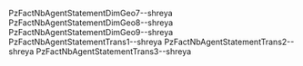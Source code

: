 PzFactNbAgentStatementDimGeo7--shreya
PzFactNbAgentStatementDimGeo8--shreya
PzFactNbAgentStatementDimGeo9--shreya
PzFactNbAgentStatementTrans1--shreya
PzFactNbAgentStatementTrans2--shreya
PzFactNbAgentStatementTrans3--shreya
